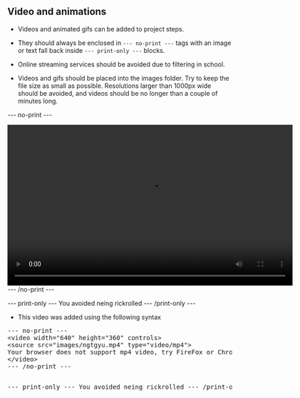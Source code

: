 ## Video and animations

- Videos and animated gifs can be added to project steps.

- They should always be enclosed in `--- no-print ---` tags with an image or text fall back inside `--- print-only ---` blocks.

- Online streaming services should be avoided due to filtering in school.

- Videos and gifs should be placed into the images folder. Try to keep the file size as small as possible. Resolutions larger than 1000px wide should be avoided, and videos should be no longer than a couple of minutes long.

--- no-print ---
<html><video width="640" height="360" controls>
<source src="images/ngtgyu.mp4" type="video/mp4">
Your browser does not support mp4 video, try FireFox or Chrome
</video></html>
--- /no-print ---

--- print-only ---
You avoided neing rickrolled
--- /print-only ---

- This video was added using the following syntax

<html><pre>
&dash;&dash;&dash; no&dash;print &dash;&dash;&dash;
&lt;video width=&quot;640&quot; height=&quot;360&quot; controls&gt;
&lt;source src=&quot;images/ngtgyu.mp4&quot; type=&quot;video/mp4&quot;&gt;
Your browser does not support mp4 video, try FireFox or Chrome
&lt;/video&gt;
&dash;&dash;&dash; /no&dash;print &dash;&dash;&dash;

&dash;&dash;&dash; print&dash;only &dash;&dash;&dash;
You avoided neing rickrolled
&dash;&dash;&dash; /print&dash;only
</pre></html>
